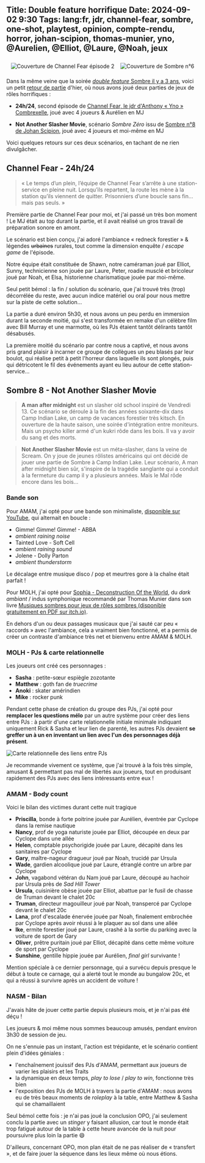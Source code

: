 Title: Double feature horrifique
Date: 2024-09-02 9:30
Tags: lang:fr, jdr, channel-fear, sombre, one-shot, playtest, opinion, compte-rendu, horror, johan-scipion, thomas-munier, yno, @Aurelien, @Elliot, @Laure, @Noah, jeux
---

<div class="side-by-side">
  <img alt="Couverture de Channel Fear épisode 2" src="images/2024/09/ChannelFear-ep2.jpg">
  <img alt="Couverture de Sombre n°6" src="images/2024/09/Sombre8-couv.jpg">
</div>

Dans la même veine que la soirée [_double feature_ Sombre il y a 3 ans](double-feature-sombre.html),
voici un petit [retour de partie](tag/compte-rendu.html) d'hier, où nous avons joué deux parties de jeux de rôles horrifiques :

* **24h/24**, second épisode de [Channel Fear, le jdr d'Anthony « Yno » Combrexelle](https://www.misterfrankenstein.com/wordpress/?p=4281), joué avec 4 joueurs & Aurélien en MJ

* **Not Another Slasher Movie**, scénario _Sombre Zéro_ issu de [Sombre n°8 de Johan Scipion](https://www.terresetranges.net/forums/viewtopic.php?pid=17111#p17111), joué avec 4 joueurs et moi-même en MJ

Voici quelques retours sur ces deux scénarios, en tachant de ne rien divulgâcher.

## Channel Fear - 24h/24
> « Le temps d’un plein, l’équipe de Channel Fear s’arrête à une station-service en pleine nuit. Lorsqu’ils repartent, la route les mène à la station qu’ils viennent de quitter. Prisonniers d’une boucle sans fin… mais pas seuls. »

Première partie de Channel Fear pour moi, et j'ai passé un très bon moment !
Le MJ était au top durant la partie, et il avait réalisé un gros travail de préparation sonore en amont.

Le scénario est bien conçu, j'ai adoré l'ambiance « redneck forestier » & légendes <del>urbaines</del> rurales,
tout comme la dimension enquête / _escape game_ de l'épisode.

Notre équipe était constituée de Shawn, notre caméraman joué par Elliot, Sunny, technicienne son jouée par Laure, Peter, roadie musclé et bricoleur joué par Noah, et Elsa, historienne charismatique jouée par moi-même.

Seul petit bémol : la fin / solution du scénario, que j'ai trouvé très (trop) décorrélée du reste,
avec aucun indice matériel ou oral pour nous mettre sur la piste de cette solution...

La partie a duré environ 5h30, et nous avons un peu perdu en immersion durant la seconde moitié,
qui s'est transformée en remake d'un célèbre film avec Bill Murray et une marmotte,
où les PJs étaient tantôt délirants tantôt désabusés.

La première moitié du scénario par contre nous a captivé,
et nous avons pris grand plaisir à incarner ce groupe de collègues un peu blasés par leur boulot,
qui réalise petit à petit l'horreur dans laquelle ils sont plongés,
puis qui détricotent le fil des événements ayant eu lieu autour de cette station-service...

## Sombre 8 - Not Another Slasher Movie
> **A man after midnight** est un slasher old school inspiré de Vendredi 13.
> Ce scénario se déroule à la fin des années soixante-dix dans Camp Indian Lake,
> un camp de vacances forestier très kitsch.
> En ouverture de la haute saison, une soirée d'intégration entre moniteurs.
> Mais un psycho killer armé d'un kukri rôde dans les bois.
> Il va y avoir du sang et des morts.

> **Not Another Slasher Movie** est un méta-slasher, dans la veine de Scream.
> On y joue de jeunes rôlistes américains qui ont décidé de jouer une partie de Sombre à Camp Indian Lake.
> Leur scénario, A man after midnight bien sûr, s'inspire de la tragédie sanglante
> qui a conduit à la fermeture du camp il y a plusieurs années.
> Mais le Mal rôde encore dans les bois...

### Bande son
Pour AMAM, j'ai opté pour une bande son minimaliste, [disponible sur YouTube](https://www.youtube.com/playlist?list=PLLgE-ga3W_kZZTFXFedoDWLTK4jeTg4f3), qui alternait en boucle :

* Gimme! Gimme! Gimme! - ABBA
* _ambient raining noise_
* Tainted Love - Soft Cell
* _ambient raining sound_
* Jolene - Dolly Parton
* _ambient thunderstorm_

Le décalage entre musique disco / pop et meurtres gore à la chaîne était parfait !

Pour MOLH, j'ai opté pour [Sophia - Deconstruction Of the World](https://www.youtube.com/playlist?list=PLYTvKGPmwAoJ5ctNIDAGL9FwlHbLCPGWt),
du _dark ambiant_ / indus symphonique recommandé par Thomas Munier
dans son livre [Musiques sombres pour jeux de rôles sombres (disponible gratuitement en PDF sur itch.io)](https://thomas-munier.itch.io/musiques-sombres-pour-jeux-de-rles-sombres).

En dehors d'un ou deux passages musicaux que j'ai sauté car peu « raccords » avec l'ambiance,
cela a vraiment bien fonctionné, et a permis de créer un contraste d'ambiance
très net et bienvenu entre AMAM & MOLH.

### MOLH - PJs & carte relationnelle
Les joueurs ont créé ces personnages :

* **Sasha** : petite-sœur espiègle zozotante
* **Matthew** : goth fan de _truecrime_
* **Anoki** : skater amérindien
* **Mike** : rocker punk

Pendant cette phase de création du groupe des PJs,
j'ai opté pour **remplacer les questions mélo** par un autre système pour créer des liens entre PJs :
à partir d'une carte relationnelle initiale minimale indiquant uniquement Rick & Sasha et leur lien de parenté,
les autres PJs devaient **se greffer un à un en inventant un lien avec l'un des personnages déjà présent**.

![Carte relationnelle des liens entre PJs](images/2024/09/2024-09-01-Sombre8-PNJs.gif)

<!-- Created with: convert -delay 50 2024-09-01-Sombre8-PNJs-* -duplicate 4 2024-09-01-Sombre8-PNJs.gif -->

Je recommande vivement ce système, que j'ai trouvé à la fois très simple,
amusant & permettant pas mal de libertés aux joueurs,
tout en produisant rapidement des PJs avec des liens intéressants entre eux !


### AMAM - Body count
Voici le bilan des victimes durant cette nuit tragique

* **Priscilla**, bonde à forte poitrine jouée par Aurélien, éventrée par Cyclope dans la remise nautique
* **Nancy**, prof de yoga naturiste jouée par Elliot, découpée en deux par Cyclope dans une allée
* **Helen**, comptable psychorigide jouée par Laure, décapité dans les sanitaires par Cyclope
* **Gary**, maître-nageur dragueur joué par Noah, trucidé par Ursula
* **Wade**, gardien alcoolique joué par Laure, étranglé contre un arbre par Cyclope
* **John**, vagabond vétéran du Nam joué par Laure, découpé au hachoir par Ursula près de _Sad Hill Tower_
* **Ursula**, cuisinière obèse jouée par Elliot, abattue par le fusil de chasse de Truman devant le chalet 20c
* **Truman**, directeur magouilleur joué par Noah, transpercé par Cyclope devant le chalet 20c
* **Lana**, prof d'escalade énervée jouée par Noah, finalement embrochée par Cyclope après avoir réussi à le plaquer au sol dans une allée
* **Ike**, ermite forestier joué par Laure, crashé à la sortie du parking avec la voiture de sport de Gary
* **Oliver**, prêtre puritain joué par Elliot, décapité dans cette même voiture de sport par Cyclope
* **Sunshine**, gentille hippie jouée par Aurélien, _final girl_ survivante !

Mention spéciale à ce dernier personnage, qui a survécu depuis presque le début à toute ce carnage,
qui a alerté tout le monde au bungalow 20c, et qui a réussi à survivre après un accident de voiture !

### NASM - Bilan

J'avais hâte de jouer cette partie depuis plusieurs mois, et je n'ai pas été déçu !

Les joueurs & moi même nous sommes beaucoup amusés, pendant environ 3h30 de session de jeu.

On ne s'ennuie pas un instant, l'action est trépidante, et le scénario contient plein d'idées géniales :

* l'enchaînement jouissif des PJs d'AMAM, permettant aux joueurs de varier les plaisirs et les Traits
* la dynamique en deux temps, _play to lose_ / _play to win_, fonctionne très bien
* l'exposition des PJs de MOLH à travers la partie d'AMAM : nous avons eu de très beaux moments de _roleplay_ à la table, entre Matthew & Sasha qui se chamaillaient

Seul bémol cette fois : je n'ai pas joué la conclusion OPO,
j'ai seulement conclu la partie avec un _stinger_ y faisant allusion,
car tout le monde était trop fatigué autour de la table à cette heure avancée de la nuit pour poursuivre plus loin la partie 😄

D'ailleurs, concernant OPO, mon plan était de ne pas réaliser de « transfert »,
et de faire jouer la séquence dans les lieux même où nous étions.

<style>
.side-by-side {
  display: flex;
  justify-content: center;
  align-items: center;
  flex-flow: wrap;
}
.side-by-side > * {
  padding: .5rem;
}
</style>

<!-- Com'
* [x] email aux joueurs
* [x] https://www.terresetranges.net/forums/viewtopic.php?id=1048&p=3
* [x] https://www.misterfrankenstein.com/wordpress/?p=4281 (en cours de validation j'imagine)

Autres joueurs initialement invités : Olivier & Simon, puis Matt & Pierre
-->
